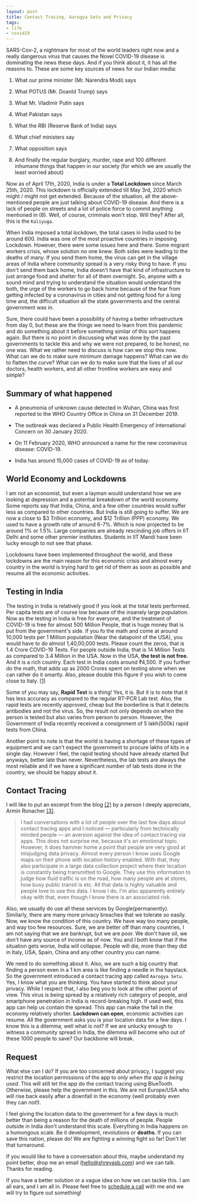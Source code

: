 ```yaml
---
layout: post
title: Contact Tracing, Aarogya Setu and Privacy
tags:
- life
- covid19
---
```


SARS-Cov-2, a nightmare for most of the world leaders right now and a really dangerous virus that causes the Novel COVID-19 disease
is dominating the news these days. And if you think about it, it has all the reasons to. These are some key sources of news for our Indian media:

1) What our prime minister (Mr. Narendra Modi) says

2) What POTUS (Mr. Doanld Trump) says

3) What Mr. Vladimir Putin says

4) What Pakistan says

5) What the RBI (Reserve Bank of India) says

6) What chief ministers say

7) What opposition says

8) And finally the regular burglary, murder, rape and 100 different inhumane things that happen in our society (for which we are usually the least worried about)

Now as of April 17th, 2020, India is under a **Total Lockdown** since March 25th, 2020. This lockdown is officially extended till May 3rd, 2020 which
might / might not get extended. Because of the situation, all the above-mentioned people are just talking about COVID-19 disease. And there is a lack of people on streets and a lot of police force to commit anything mentioned in (8). Well, of course, criminals won't stop. Will they? After all, this is the `Kaliyuga`.

When India imposed a total lockdown, the total cases in India used to be around 600. India was one of the most proactive countries in imposing Lockdown.
However, there were some issues here and there. Some migrant workers crisis, whose solution no one knew. Both sides were leading to the deaths of many. If
you send them home, the virus can get in the village areas of India where community spread is a very risky thing to have. If you don't send them back home, India
doesn't have that kind of infrastructure to just arrange food and shelter for all of them overnight. So, anyone with a sound mind and trying to understand the situation would understand the both, the urge of the workers to go back home because of the fear from getting infected by a coronavirus in cities and not getting food for a long time and, the difficult situation all the state governments and the central government was in.

Sure, there could have been a possibility of having a better infrastructure from day 0, but these are the things we need to learn from this pandemic and do something about it before something similar of this sort happens again. But there is no point in discussing what was done by the past governments to tackle this and why we were not prepared, to be honest, no one was. What we rather need to discuss is how can we stop this now. What can we do to make sure minimum damage happens? What can we do to flatten the curve? What can we do to make sure that the lives of all our doctors, health workers, and all other frontline workers are easy and simple?

## Summary of what happened

* A pneumonia of unknown cause detected in Wuhan, China was first reported to the WHO Country Office in China on 31 December 2019.

* The outbreak was declared a Public Health Emergency of International Concern on 30 January 2020.

* On 11 February 2020, WHO announced a name for the new coronavirus disease: COVID-19.

* India has around 15,000 cases of COVID-19 as of today.

## World Economy and Lockdowns

I am not an economist, but even a layman would understand how we are looking at depression and a potential breakdown of the world economy.
Some reports say that India, China, and a few other countries would suffer less as compared to other countries. But India is still going to suffer. We are now
a close to $3 Trillion economy, and $12 Trillion (PPP) economy. We used to have a growth rate of around 6-7%. Which is now projected to be around 1% or 1.5%.
Large companies are already rescinding job offers in IIT Delhi and some other premier institutes. Students in IIT Mandi have been lucky enough to not see that phase.

Lockdowns have been implemented throughout the world, and these lockdowns are the main reason for this economic crisis and almost every country in the world is trying hard to get rid of them as soon as possible and resume all the economic activities.


## Testing in India

The testing in India is relatively good if you look at the total tests performed. Per capita tests are of course low because of the insanely large population. Now as the testing in India is free for everyone, and the treatment of COVID-19 is free for almost 500 Million People, that is huge money that is put from the government's side. If you fo the math and come at around 10,000 tests per 1 Million population (Near the datapoint of the USA), you would have to do almost 1,40,00,000 tests. Please count the zeros, that is 1.4 Crore COVID-19 Tests. For people outside India, that is 14 Million Tests as compared to 3.4 Million in the USA. Now in the USA, **the test is not free.** And it is a rich country. Each test in India costs around ₹4,500. If you further do the math, that adds up as 2000 Crores spent on testing alone when we can rather do it smartly. Also, please double this figure if you wish to come close to Italy. [[1]](https://www.worldometers.info/coronavirus/)

Some of you may say, **Rapid Test** is a thing! Yes, it is. But it is to note that it has less accuracy as compared to the regular RT-PCR Lab test. Also, the rapid tests are recently approved, cheap but the borderline is that it detects antibodies and not the virus. So, the result not only depends on when the person is tested but also varies from person to person. However, the Government of India recently received a consignment of 5 lakh(500k) rapid tests from China.    

Another point to note is that the world is having a shortage of these types of equipment and we can't expect the government to procure lakhs of kits in a single day. However I feel, the rapid testing should have already started But anyways, better late than never. Nevertheless, the lab tests are always the most reliable and if we have a significant number of lab tests done in the country, we should be happy about it.

## Contact Tracing

I will like to put an excerpt from the blog [[2]](https://lucumr.pocoo.org/2020/4/3/contact-tracing/) by a person I deeply appreciate, Armin Ronacher [[3]](http://armin.ronacher.eu/).

> I had conversations with a lot of people over the last few days about contact tracing apps and I noticed — particularly from technically minded people — an aversion against the idea of contact tracing via apps. This does not surprise me, because it's an emotional topic. However, it does hammer home a point that people are very good at misjudging data privacy.
Almost every person I know uses Google maps on their phone with location history enabled. With that, they also participate in a large data collection project where their location is constantly being transmitted to Google. They use this information to judge how fluid traffic is on the road, how many people are at stores, how busy public transit is etc. All that data is highly valuable and people love to use this data. I know I do. I'm also apparently entirely okay with that, even though I know there is an associated risk.

Also, we usually do use all these services by Google(permanently). Similarly, there are many more privacy breaches that we tolerate so easily. Now, we know the condition of this country. We have way too many people, and way too few resources. Sure, we are better off than many countries, I am not saying that we are bankrupt, but we are poor. We don't have oil, we don't have any source of income as of now. You and I both know that if the situation gets worse, India will collapse. People will die, more than they did in Italy, USA, Spain, China and any other country you can name.

We need to do something about it. Also, we are such a big country that finding a person even in a 1 km area is like finding a needle in the haystack. So the government introduced a contact tracing app called `Aarogya Setu`. Yes, I know what you are thinking. You have started to think about your privacy. While I respect that, I also beg you to look at the other point of view. This virus is being spread by a relatively rich category of people, and smartphone penetration in India is record-breaking high. If used well, this app can help us contain the spread. This app can make the fall in the economy relatively shorter. **Lockdown can open**, economic activities can resume. All the government asks you is your location data for a few days. I know this is a dilemma, well what is not? If we are unlucky enough to witness a community spread in India, the dilemma will become who out of these 1000 people to save? Our backbone will break.

## Request

What else can I do? If you are too concerned about privacy, I suggest you restrict the location permissions of the app to *only when the app is being used*. This will still let the app do the contact tracing using BlueTooth. Otherwise, please help the government in this. We are not Europe/USA who will rise back easily after a downfall in the economy (well probably even they can not!).

I feel giving the location data to the government for a few days is much better than being a reason for the death of millions of people. People outside in India don't understand this scale. Everything in India happens on a humongous scale. Be it development, revolutions or **deaths**. If you can save this nation, please do! We are fighting a winning fight so far! Don't let that turnaround.    

If you would like to have a conversation about this, maybe understand my point better, drop me an email ([hello@shreyasb.com](mailto:hello@shreyasb.com))
and we can talk. Thanks for reading.

If you have a better solution or a vague idea on how we can tackle this. I am all ears, and I am all in. Please feel free to [schedule a call](https://calendly.com/shreyasbapat/30min) with me and we will try to figure out something!

